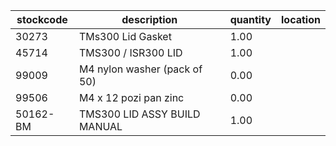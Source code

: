 |stockcode|description|quantity|location|
|---------|-----------|--------|--------|
|30273|TMs300 Lid Gasket|1.00||
|45714|TMS300 / ISR300 LID|1.00||
|99009|M4 nylon washer (pack of 50)|0.00||
|99506|M4 x 12 pozi pan zinc|0.00||
|50162-BM|TMS300 LID ASSY BUILD MANUAL|1.00||
